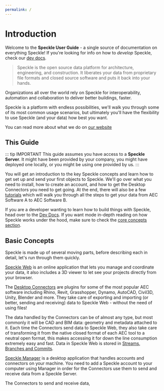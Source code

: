 ```yaml
---
permalink: /
---
```


# Introduction

Welcome to the **Speckle User Guide** - a single source of documentation on everything Speckle!
If you're looking for info on how to _develop_ Speckle, check our [dev docs](/dev).

> Speckle is the open source data platform for architecture, engineering, and construction. It liberates your data from proprietary file formats and closed source software and puts it back into your hands.

Organizations all over the world rely on Speckle for interoperability, automation and collaboration to deliver better buildings, faster.

Speckle is a platform with endless possibilities, we'll walk you through some of its most common usage scenarios, but ultimately you'll have the flexibility to use Speckle (and your data) how best you want.

You can read more about what we do on [our website](https://speckle.systems/)

## This Guide

::: tip IMPORTANT
This guide assumes you have access to a **Speckle Server**.
It might have been provided by your company, you might have deployed one locally, or you might be using one provided by us.
:::

You will get an introduction to the key Speckle concepts and learn how to get set up and send your first objects to Speckle. We'll go over what you need to install, how to create an account, and how to get the Desktop Connectors you need to get going. At the end, there will also be a few [tutorials](/user/tutorials) which will walk you through all the steps to get your data from AEC Software A to AEC Software B.

If you are a developer wanting to learn how to build things with Speckle, head over to the [Dev Docs](/dev/). If you want mode in-depth reading on how Speckle works under the hood, make sure to check the [core concepts section](/dev/base).

## Basic Concepts

Speckle is made up of several moving parts, before describing each in detail, let's run through them quickly.

[Speckle Web](/user/web) is an online application that lets you manage and coordinate your data, it also includes a 3D viewer to let see your projects directly from your browser.

The [Desktop Connectors](/user/connectors) are plugins for some of the most popular AEC software including Rhino, Revit, Grasshopper, Dynamo, AutoCAD, Civil3D, Unity, Blender and more. They take care of exporting and importing (or better, sending and receiving) data to Speckle Web - without the need of using files!

The data handled by the Connectors can be of almost any type, but most commonly it will be CAD and BIM data: geometry and metadata attached to it. Each time the Connectors send data to Speckle Web, they also take care of transforming it from the native closed format of each AEC tool to a neutral open format, this makes accessing it for down the line consumption extremely easy and fast.
Data in Speckle Web is stored in [Streams, Branches and Commits](/user/concepts).

[Speckle Manager](/user/manager) is a desktop application that handles accounts and connectors on your machine. You need to add a Speckle account to your computer using Manager in order for the Connectors use them to send and receive data from a Speckle Server.

The Connectors to send and receive data,
